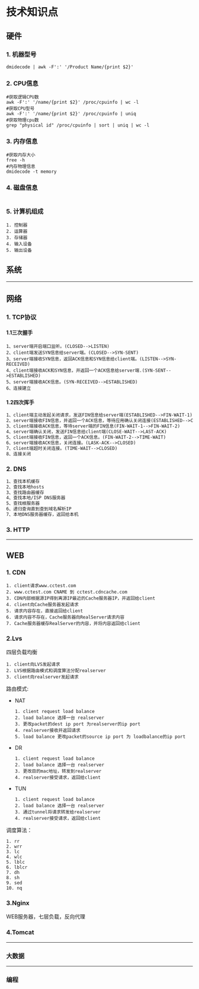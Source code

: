 # 技术知识点

## 硬件

### 1. 机器型号

```markdown
dmidecode | awk -F':' '/Product Name/{print $2}'
```

### 2. CPU信息

```
#获取逻辑CPU数
awk -F':' '/name/{print $2}' /proc/cpuinfo | wc -l
#获取CPU型号
awk -F':' '/name/{print $2}' /proc/cpuinfo | uniq
#获取物理cpu数
grep "physical id" /proc/cpuinfo | sort | uniq | wc -l
```

### 3. 内存信息

```
#获取内存大小
free -h
#内存物理信息
dmidecode -t memory
```

### 4. 磁盘信息

```

```

### 5. 计算机组成

```
1. 控制器
2. 运算器
3. 存储器
4. 输入设备
5. 输出设备
```



## 系统

***

## 网络

### 1. TCP协议

#### 1.1三次握手

    1、server端开启端口监听。(CLOSED-->LISTEN)
    2、client端发送SYN信息给server端。(CLOSED-->SYN-SENT)
    3、server端接收SYN信息，返回ACK信息和SYN信息给client端。(LISTEN-->SYN-RECEIVED)
    4、client端接收ACK和SYN信息，并返回一个ACK信息给server端.(SYN-SENT-->ESTABLISHED)
    5、server端接收ACK信息。(SYN-RECEIVED-->ESTABLISHED)
    6、连接建立

#### 1.2四次挥手

```markdown
1、client端主动发起关闭请求，发送FIN信息给server端(ESTABLISHED-->FIN-WAIT-1)
2、server端接收FIN信息，并返回一个ACK信息，等待应用确认关闭连接(ESTABLISHED-->CLOSE-WAIT)
3、client端接收ACK信息，等待server端的FIN信息(FIN-WAIT-1-->FIN-WAIT-2)
4、server端确认关闭，发送FIN信息给client端(CLOSE-WAIT-->LAST-ACK)
5、client端接收FIN信息，返回一个ACK信息。(FIN-WAIT-2-->TIME-WAIT)
6、server端接收ACK信息，关闭连接。(LASK-ACK-->CLOSED)
7、client端超时关闭连接。(TIME-WAIT-->CLOSED)
8、连接关闭
```

### 2. DNS

```markdown
1、查找本机缓存
2、查找本地hosts
3、查找路由器缓存
4、查找本地/ISP DNS服务器
5、查找根服务器
6、递归查询直到查到域名解析IP
7、本地DNS服务器缓存，返回给本机
```

### 3. HTTP

***

## WEB

### 1. CDN

```
1. client请求www.cctest.com
2. www.cctest.com CNAME 到 cctest.cdncache.com
3. CDN内部根据源IP得到离源IP最近的Cache服务器IP，并返回给client
4. client向Cache服务器发起请求
5. 请求内容存在，直接返回给client
6. 请求内容不存在，Cache服务器向RealServer请求内容
7. Cache服务器缓存RealServer的内容，并将内容返回给client
```

### 2.Lvs

四层负载均衡

```
1. client向LVS发起请求
2. LVS根据路由模式和调度算法分配realserver
3. client向realserver发起请求
```

路由模式:

* NAT

  ```
  1. client request load balance
  2. load balance 选择一台 realserver
  3. 更改packet的dest ip port 为realserver的ip port
  4. realserver接收并返回请求
  5. load balance 更改packet的source ip port 为 loadbalance的ip port
  ```

* DR

  ```
  1. client request load balance
  2. load balance 选择一台 realserver
  3. 更改目的mac地址，转发到realserver
  4. realserver接受请求，返回给client
  ```

* TUN

  ```
  1. client request load balance
  2. load balance 选择一台 realserver
  3. 通过tunnel将请求转发给realserver
  4. realserver接受请求，返回给client
  ```


调度算法：

```
1. rr
2. wrr
3. lc
4. wlc
5. lblc
6. lblcr
7. dh
8. sh
9. sed
10. nq
```



### 3.Nginx

WEB服务器，七层负载，反向代理

### 4.Tomcat



***

### 大数据

***

### 编程